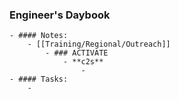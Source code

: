 ### Engineer's Daybook
	- #### Notes:
		- [[Training/Regional/Outreach]]
			- ### ACTIVATE
				- **c2s**
					-
	- #### Tasks:
		-